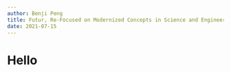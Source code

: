 ```yaml
---
author: Benji Peng
title: Futur, Re-Focused on Modernized Concepts in Science and Engineering
date: 2021-07-15
---
```

# Hello